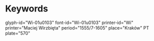 # Keywords
glyph-id="Wi-01u0103"
font-id="Wi-01u0103"
printer-id="Wi"
printer="Maciej Wirzbięta"
period="1555/7-1605"
place="Kraków"
PT plate="570"

